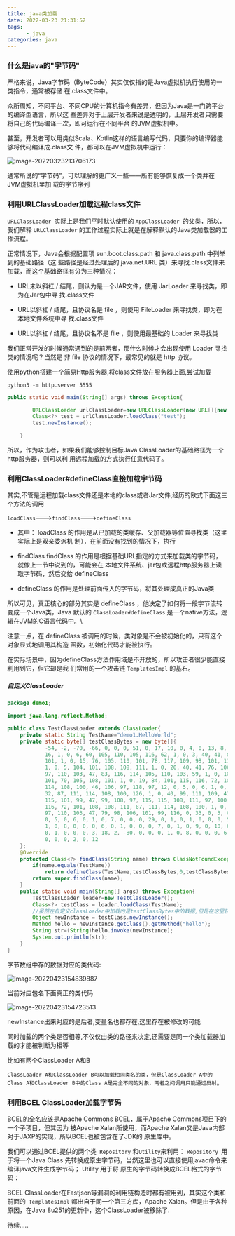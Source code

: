 ```yaml
---
title: java类加载
date: 2022-03-23 21:31:52
tags:
      - java
categories: java
---
```


### 什么是java的"字节码"

<!--more-->

严格来说，Java字节码（ByteCode）其实仅仅指的是Java虚拟机执行使用的一类指令，通常被存储 在.class文件中。 

众所周知，不同平台、不同CPU的计算机指令有差异，但因为Java是一门跨平台的编译型语言，所以这 些差异对于上层开发者来说是透明的，上层开发者只需要将自己的代码编译一次，即可运行在不同平台 的JVM虚拟机中。

 甚至，开发者可以用类似Scala、Kotlin这样的语言编写代码，只要你的编译器能够将代码编译成.class文 件，都可以在JVM虚拟机中运行：

![image-20220323213706173](https://blue-satchel.oss-cn-chengdu.aliyuncs.com/img/image-20220323213706173.png)

通常所说的“字节码”，可以理解的更广义一些——所有能够恢复成一个类并在JVM虚拟机里加 载的字节序列

### 利用URLClassLoader加载远程class文件

`URLClassLoader `实际上是我们平时默认使用的 `AppClassLoader `的父类，所以，我们解释 `URLClassLoader` 的工作过程实际上就是在解释默认的Java类加载器的工作流程。

正常情况下，Java会根据配置项 sun.boot.class.path 和 java.class.path 中列举到的基础路径（这 些路径是经过处理后的 java.net.URL 类）来寻找.class文件来加载，而这个基础路径有分为三种情况： 

- URL未以斜杠 / 结尾，则认为是一个JAR文件，使用 JarLoader 来寻找类，即为在Jar包中寻 找.class文件 

- URL以斜杠 / 结尾，且协议名是 file ，则使用 FileLoader 来寻找类，即为在本地文件系统中寻 找.class文件 

- URL以斜杠 / 结尾，且协议名不是 file ，则使用最基础的 Loader 来寻找类 

  

我们正常开发的时候通常遇到的是前两者，那什么时候才会出现使用 Loader 寻找类的情况呢？当然是 非 file 协议的情况下，最常见的就是 http 协议。

使用python搭建一个简易Http服务器,将class文件放在服务器上面,尝试加载

`python3 -m http.server 5555`

```java
public static void main(String[] args) throws Exception{

        URLClassLoader urlClassLoader=new URLClassLoader(new URL[]{new URL("http://xxxxxxxxxxx:5555/")});
        Class<?> test = urlClassLoader.loadClass("test");
        test.newInstance();

    }
```

所以，作为攻击者，如果我们能够控制目标Java ClassLoader的基础路径为一个http服务器，则可以利 用远程加载的方式执行任意代码了。



### 利用ClassLoader#defineClass直接加载字节码

其实,不管是远程加载class文件还是本地的class或者Jar文件,经历的欧式下面这三个方法的调用

`loadClass`--->`findClass`--->`defineClass`

- 其中： loadClass 的作用是从已加载的类缓存、父加载器等位置寻找类（这里实际上是双亲委派机 制），在前面没有找到的情况下，执行 

- findClass findClass 的作用是根据基础URL指定的方式来加载类的字节码，就像上一节中说到的，可能会在 本地文件系统、jar包或远程http服务器上读取字节码，然后交给 defineClass 

- defineClass 的作用是处理前面传入的字节码，将其处理成真正的Java类

所以可见，真正核心的部分其实是 defineClass ，他决定了如何将一段字节流转变成一个Java类，Java 默认的 `ClassLoader#defineClass` 是一个native方法，逻辑在JVM的C语言代码中。\

注意一点，在 defineClass 被调用的时候，类对象是不会被初始化的，只有这个对象显式地调用其构造 函数，初始化代码才能被执行。

在实际场景中，因为defineClass方法作用域是不开放的，所以攻击者很少能直接利用到它，但它却是我 们常用的一个攻击链 `TemplatesImpl` 的基石。

##### 自定义ClassLoader

```java
package demo1;

import java.lang.reflect.Method;

public class TestClassLoader extends ClassLoader{
    private static String TestName="demo1.HelloWorld";
    private static byte[] testClassBytes = new byte[]{
            -54, -2, -70, -66, 0, 0, 0, 51, 0, 17, 10, 0, 4, 0, 13, 8, 0, 14, 7, 0, 15, 7, 0,
            16, 1, 0, 6, 60, 105, 110, 105, 116, 62, 1, 0, 3, 40, 41, 86, 1, 0, 4, 67, 111, 100,
            101, 1, 0, 15, 76, 105, 110, 101, 78, 117, 109, 98, 101, 114, 84, 97, 98, 108, 101,
            1, 0, 5, 104, 101, 108, 108, 111, 1, 0, 20, 40, 41, 76, 106, 97, 118, 97, 47, 108,
            97, 110, 103, 47, 83, 116, 114, 105, 110, 103, 59, 1, 0, 10, 83, 111, 117, 114, 99,
            101, 70, 105, 108, 101, 1, 0, 19, 84, 101, 115, 116, 72, 101, 108, 108, 111, 87, 111,
            114, 108, 100, 46, 106, 97, 118, 97, 12, 0, 5, 0, 6, 1, 0, 12, 72, 101, 108, 108, 111,
            32, 87, 111, 114, 108, 100, 126, 1, 0, 40, 99, 111, 109, 47, 97, 110, 98, 97, 105, 47,
            115, 101, 99, 47, 99, 108, 97, 115, 115, 108, 111, 97, 100, 101, 114, 47, 84, 101, 115,
            116, 72, 101, 108, 108, 111, 87, 111, 114, 108, 100, 1, 0, 16, 106, 97, 118, 97, 47, 108,
            97, 110, 103, 47, 79, 98, 106, 101, 99, 116, 0, 33, 0, 3, 0, 4, 0, 0, 0, 0, 0, 2, 0, 1,
            0, 5, 0, 6, 0, 1, 0, 7, 0, 0, 0, 29, 0, 1, 0, 1, 0, 0, 0, 5, 42, -73, 0, 1, -79, 0, 0, 0,
            1, 0, 8, 0, 0, 0, 6, 0, 1, 0, 0, 0, 7, 0, 1, 0, 9, 0, 10, 0, 1, 0, 7, 0, 0, 0, 27, 0, 1,
            0, 1, 0, 0, 0, 3, 18, 2, -80, 0, 0, 0, 1, 0, 8, 0, 0, 0, 6, 0, 1, 0, 0, 0, 10, 0, 1, 0, 11,
            0, 0, 0, 2, 0, 12
    };
    @Override
    protected Class<?> findClass(String name) throws ClassNotFoundException {
        if(name.equals(TestName))
            return defineClass(TestName,testClassBytes,0,testClassBytes.length);
        return super.findClass(name);
    }
    public static void main(String[] args) throws Exception{
        TestClassLoader loader=new TestClassLoader();
        Class<?> testClass = loader.loadClass(TestName);
        //虽然在自定义classLoader中加载的是testClassBytes中的数据,但是在这里获取到Class后,在newInstance的时候用的是当前包下面对应的java文件中的class
        Object newInstance = testClass.newInstance();
        Method hello = newInstance.getClass().getMethod("hello");
        String str=(String)hello.invoke(newInstance);
        System.out.println(str);
    }
}

```

字节数组中存的数据对应的类代码:

![image-20220423154839887](https://blue-satchel.oss-cn-chengdu.aliyuncs.com/img/image-20220423154839887.png)



当前对应包名下面真正的类代码

![image-20220423154723513](https://blue-satchel.oss-cn-chengdu.aliyuncs.com/img/image-20220423154723513.png)

newInstance出来对应的是后者,变量名也都存在,这里存在被修改的可能



同时加载的两个类是否相等,不仅仅由类的路径来决定,还需要是同一个类加载器加载的才能被判断为相等

比如有两个ClassLoader A和B

`ClassLoader A和ClassLoader B可以加载相同类名的类，但是ClassLoader A中的Class A和ClassLoader B中的Class A是完全不同的对象，两者之间调用只能通过反射`。







### 利用BCEL ClassLoader加载字节码

BCEL的全名应该是Apache Commons BCEL，属于Apache Commons项目下的一个子项目，但其因为 被Apache Xalan所使用，而Apache Xalan又是Java内部对于JAXP的实现，所以BCEL也被包含在了JDK的 原生库中。



我们可以通过BCEL提供的两个类` Repository` 和` Utility `来利用： `Repository `用于将一个Java Class 先转换成原生字节码，当然这里也可以直接使用javac命令来编译java文件生成字节码； Utility 用于将 原生的字节码转换成BCEL格式的字节码：

BCEL ClassLoader在Fastjson等漏洞的利用链构造时都有被用到，其实这个类和前面的` TemplatesImpl` 都出自于同一个第三方库，Apache Xalan。但是由于各种原因，在Java 8u251的更新中，这个ClassLoader被移除了.



待续.....
